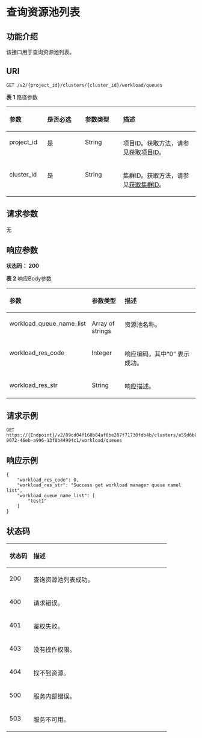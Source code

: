# 查询资源池列表<a name="ZH-CN_TOPIC_0000001437702077"></a>

## 功能介绍<a name="section8966134472419"></a>

该接口用于查询资源池列表。

## URI<a name="section3987194417245"></a>

```
GET /v2/{project_id}/clusters/{cluster_id}/workload/queues
```

**表 1**  路径参数

<a name="table21314511246"></a>
<table><thead align="left"><tr id="row2069452247"><th class="cellrowborder" valign="top" width="20%" id="mcps1.2.5.1.1"><p id="p19181345182415"><a name="p19181345182415"></a><a name="p19181345182415"></a>参数</p>
</th>
<th class="cellrowborder" valign="top" width="20%" id="mcps1.2.5.1.2"><p id="p924345202417"><a name="p924345202417"></a><a name="p924345202417"></a>是否必选</p>
</th>
<th class="cellrowborder" valign="top" width="20%" id="mcps1.2.5.1.3"><p id="p1133184552415"><a name="p1133184552415"></a><a name="p1133184552415"></a>参数类型</p>
</th>
<th class="cellrowborder" valign="top" width="40%" id="mcps1.2.5.1.4"><p id="p104004512248"><a name="p104004512248"></a><a name="p104004512248"></a>描述</p>
</th>
</tr>
</thead>
<tbody><tr id="row14614454243"><td class="cellrowborder" valign="top" width="20%" headers="mcps1.2.5.1.1 "><p id="p848184562414"><a name="p848184562414"></a><a name="p848184562414"></a>project_id</p>
</td>
<td class="cellrowborder" valign="top" width="20%" headers="mcps1.2.5.1.2 "><p id="p15551645102412"><a name="p15551645102412"></a><a name="p15551645102412"></a>是</p>
</td>
<td class="cellrowborder" valign="top" width="20%" headers="mcps1.2.5.1.3 "><p id="p8621455241"><a name="p8621455241"></a><a name="p8621455241"></a>String</p>
</td>
<td class="cellrowborder" valign="top" width="40%" headers="mcps1.2.5.1.4 "><p id="p9709454242"><a name="p9709454242"></a><a name="p9709454242"></a>项目ID。获取方法，请参见<a href="获取项目ID.md">获取项目ID</a>。</p>
</td>
</tr>
<tr id="row166145152419"><td class="cellrowborder" valign="top" width="20%" headers="mcps1.2.5.1.1 "><p id="p978645112412"><a name="p978645112412"></a><a name="p978645112412"></a>cluster_id</p>
</td>
<td class="cellrowborder" valign="top" width="20%" headers="mcps1.2.5.1.2 "><p id="p19851945122415"><a name="p19851945122415"></a><a name="p19851945122415"></a>是</p>
</td>
<td class="cellrowborder" valign="top" width="20%" headers="mcps1.2.5.1.3 "><p id="p992174516241"><a name="p992174516241"></a><a name="p992174516241"></a>String</p>
</td>
<td class="cellrowborder" valign="top" width="40%" headers="mcps1.2.5.1.4 "><p id="p7102114511249"><a name="p7102114511249"></a><a name="p7102114511249"></a>集群ID。获取方法，请参见<a href="获取集群ID.md">获取集群ID</a>。</p>
</td>
</tr>
</tbody>
</table>

## 请求参数<a name="section12111945192413"></a>

无

## 响应参数<a name="section14125114517249"></a>

**状态码： 200**

**表 2**  响应Body参数

<a name="zh-cn_topic_0000001437658209_response_WorkloadQueueNameList"></a>
<table><thead align="left"><tr id="row81421445182413"><th class="cellrowborder" valign="top" width="20%" id="mcps1.2.4.1.1"><p id="p415374517241"><a name="p415374517241"></a><a name="p415374517241"></a>参数</p>
</th>
<th class="cellrowborder" valign="top" width="20%" id="mcps1.2.4.1.2"><p id="p131611145112420"><a name="p131611145112420"></a><a name="p131611145112420"></a>参数类型</p>
</th>
<th class="cellrowborder" valign="top" width="60%" id="mcps1.2.4.1.3"><p id="p3170104502420"><a name="p3170104502420"></a><a name="p3170104502420"></a>描述</p>
</th>
</tr>
</thead>
<tbody><tr id="row15142184513245"><td class="cellrowborder" valign="top" width="20%" headers="mcps1.2.4.1.1 "><p id="p4180445112420"><a name="p4180445112420"></a><a name="p4180445112420"></a>workload_queue_name_list</p>
</td>
<td class="cellrowborder" valign="top" width="20%" headers="mcps1.2.4.1.2 "><p id="p61888456242"><a name="p61888456242"></a><a name="p61888456242"></a>Array of strings</p>
</td>
<td class="cellrowborder" valign="top" width="60%" headers="mcps1.2.4.1.3 "><p id="p1419520453247"><a name="p1419520453247"></a><a name="p1419520453247"></a>资源池名称。</p>
</td>
</tr>
<tr id="row8531511121214"><td class="cellrowborder" valign="top" width="20%" headers="mcps1.2.4.1.1 "><p id="p1541711161216"><a name="p1541711161216"></a><a name="p1541711161216"></a>workload_res_code</p>
</td>
<td class="cellrowborder" valign="top" width="20%" headers="mcps1.2.4.1.2 "><p id="p10542113120"><a name="p10542113120"></a><a name="p10542113120"></a>Integer</p>
</td>
<td class="cellrowborder" valign="top" width="60%" headers="mcps1.2.4.1.3 "><p id="p354511111213"><a name="p354511111213"></a><a name="p354511111213"></a>响应编码，其中“0” 表示成功。</p>
</td>
</tr>
<tr id="row10871144218121"><td class="cellrowborder" valign="top" width="20%" headers="mcps1.2.4.1.1 "><p id="p38711542101215"><a name="p38711542101215"></a><a name="p38711542101215"></a>workload_res_str</p>
</td>
<td class="cellrowborder" valign="top" width="20%" headers="mcps1.2.4.1.2 "><p id="p13871124291219"><a name="p13871124291219"></a><a name="p13871124291219"></a>String</p>
</td>
<td class="cellrowborder" valign="top" width="60%" headers="mcps1.2.4.1.3 "><p id="p8871942141216"><a name="p8871942141216"></a><a name="p8871942141216"></a>响应描述。</p>
</td>
</tr>
</tbody>
</table>

## 请求示例<a name="section1202164516241"></a>

```
GET https://{Endpoint}/v2/89cd04f168b84af6be287f71730fdb4b/clusters/e59d6b86-9072-46eb-a996-13f8b44994c1/workload/queues
```

## 响应示例<a name="section222014512414"></a>

```
{
    "workload_res_code": 0,
    "workload_res_str": "Success get workload manager queue namel list",
    "workload_queue_name_list": [
        "test1"
    ]
}
```

## 状态码<a name="section1237164502410"></a>

<a name="zh-cn_topic_0000001437658209_status_code"></a>
<table><thead align="left"><tr id="row624594542410"><th class="cellrowborder" valign="top" width="15%" id="mcps1.1.3.1.1"><p id="p4254164592415"><a name="p4254164592415"></a><a name="p4254164592415"></a>状态码</p>
</th>
<th class="cellrowborder" valign="top" width="85%" id="mcps1.1.3.1.2"><p id="p17261124532418"><a name="p17261124532418"></a><a name="p17261124532418"></a>描述</p>
</th>
</tr>
</thead>
<tbody><tr id="row22457453241"><td class="cellrowborder" valign="top" width="15%" headers="mcps1.1.3.1.1 "><p id="p7270194518240"><a name="p7270194518240"></a><a name="p7270194518240"></a>200</p>
</td>
<td class="cellrowborder" valign="top" width="85%" headers="mcps1.1.3.1.2 "><p id="p427744572418"><a name="p427744572418"></a><a name="p427744572418"></a>查询资源池列表成功。</p>
</td>
</tr>
<tr id="row192451345142415"><td class="cellrowborder" valign="top" width="15%" headers="mcps1.1.3.1.1 "><p id="p728554552413"><a name="p728554552413"></a><a name="p728554552413"></a>400</p>
</td>
<td class="cellrowborder" valign="top" width="85%" headers="mcps1.1.3.1.2 "><p id="p2292124517245"><a name="p2292124517245"></a><a name="p2292124517245"></a>请求错误。</p>
</td>
</tr>
<tr id="row11245124582414"><td class="cellrowborder" valign="top" width="15%" headers="mcps1.1.3.1.1 "><p id="p1430010453246"><a name="p1430010453246"></a><a name="p1430010453246"></a>401</p>
</td>
<td class="cellrowborder" valign="top" width="85%" headers="mcps1.1.3.1.2 "><p id="p330884562415"><a name="p330884562415"></a><a name="p330884562415"></a>鉴权失败。</p>
</td>
</tr>
<tr id="row1924554517245"><td class="cellrowborder" valign="top" width="15%" headers="mcps1.1.3.1.1 "><p id="p1831564532412"><a name="p1831564532412"></a><a name="p1831564532412"></a>403</p>
</td>
<td class="cellrowborder" valign="top" width="85%" headers="mcps1.1.3.1.2 "><p id="p1732354516248"><a name="p1732354516248"></a><a name="p1732354516248"></a>没有操作权限。</p>
</td>
</tr>
<tr id="row3246194582416"><td class="cellrowborder" valign="top" width="15%" headers="mcps1.1.3.1.1 "><p id="p03321845122415"><a name="p03321845122415"></a><a name="p03321845122415"></a>404</p>
</td>
<td class="cellrowborder" valign="top" width="85%" headers="mcps1.1.3.1.2 "><p id="p5339445152413"><a name="p5339445152413"></a><a name="p5339445152413"></a>找不到资源。</p>
</td>
</tr>
<tr id="row12246345192414"><td class="cellrowborder" valign="top" width="15%" headers="mcps1.1.3.1.1 "><p id="p2348245182415"><a name="p2348245182415"></a><a name="p2348245182415"></a>500</p>
</td>
<td class="cellrowborder" valign="top" width="85%" headers="mcps1.1.3.1.2 "><p id="p53551245192418"><a name="p53551245192418"></a><a name="p53551245192418"></a>服务内部错误。</p>
</td>
</tr>
<tr id="row1124634502419"><td class="cellrowborder" valign="top" width="15%" headers="mcps1.1.3.1.1 "><p id="p193621245142411"><a name="p193621245142411"></a><a name="p193621245142411"></a>503</p>
</td>
<td class="cellrowborder" valign="top" width="85%" headers="mcps1.1.3.1.2 "><p id="p1036934519244"><a name="p1036934519244"></a><a name="p1036934519244"></a>服务不可用。</p>
</td>
</tr>
</tbody>
</table>

